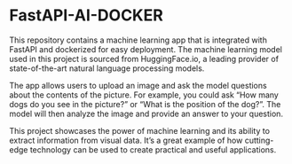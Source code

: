 # FastAPI-AI-DOCKER

This repository contains a machine learning app that is integrated with FastAPI and dockerized for easy deployment. The machine learning model used in this project is sourced from HuggingFace.io, a leading provider of state-of-the-art natural language processing models.

The app allows users to upload an image and ask the model questions about the contents of the picture. For example, you could ask “How many dogs do you see in the picture?” or “What is the position of the dog?”. The model will then analyze the image and provide an answer to your question.

This project showcases the power of machine learning and its ability to extract information from visual data. It’s a great example of how cutting-edge technology can be used to create practical and useful applications.